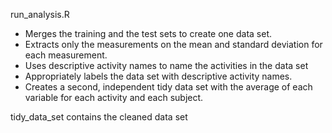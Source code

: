run_analysis.R
* Merges the training and the test sets to create one data set.
* Extracts only the measurements on the mean and standard deviation for
  each measurement.
* Uses descriptive activity names to name the activities in the data set
* Appropriately labels the data set with descriptive activity names.
* Creates a second, independent tidy data set with the average of each
  variable for each activity and each subject.

tidy_data_set contains the cleaned data set
